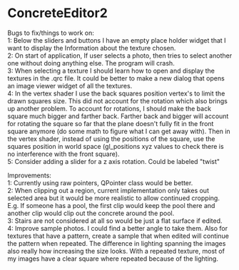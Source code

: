 # ConcreteEditor2

Bugs to fix/things to work on:  
  1: Below the sliders and buttons I have an empty place holder widget that I want to display the Information about the texture chosen.
<br/> 2:  On start of application, If user selects a photo, then tries to select another one without doing anything else.  The program will crash.
<br/> 3:  When selecting a texture I should learn how to open and display the textures in the .qrc file.  It could be better to make a new dialog that opens an image viewer widget of all the textures.  
4:  In the vertex shader I use the back squares position vertex's to limit the drawn squares size.  This did not account for the rotation which also brings up another problem.  To account for rotations, I should make the back square much bigger and farther back.  Farther back and bigger will account for rotating the square so far that the plane doesn't fully fit in the front square anymore (do some math to figure what I can get away with).  Then in the vertex shader, instead of using the positions of the square, use the squares position in world space (gl_positions xyz values to check there is no interference with the front square).
<br/> 5:  Consider adding a slider for a z axis rotation.  Could be labeled "twist"


Improvements: <br />
  1:  Currently using raw pointers, QPointer class would be better.
<br/>  2:  When clipping out a region, current implementation only takes out selected area but it would be more realistic to allow continued cropping.  E.g. If someone has a pool, the first clip would keep the pool there and another clip would clip out the concrete around the pool.
<br/>  3:  Stairs are not considered at all so would be just a flat surface if edited.
<br/> 4: Improve sample photos.  I could find a better angle to take them.  Also for textures that have a pattern, create a sample that when edited will continue the pattern when repeated.  The difference in lighting spanning the images also really how increasing the size looks.  With a repeated texture, most of my images have a clear square where repeated because of the lighting.
